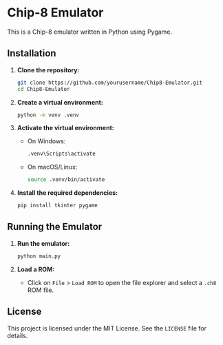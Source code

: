 # Chip-8 Emulator

This is a Chip-8 emulator written in Python using Pygame.

## Installation

1. **Clone the repository:**

    ```sh
    git clone https://github.com/yourusername/Chip8-Emulator.git
    cd Chip8-Emulator
    ```

2. **Create a virtual environment:**

    ```sh
    python -m venv .venv
    ```

3. **Activate the virtual environment:**

    - On Windows:

        ```sh
        .venv\Scripts\activate
        ```

    - On macOS/Linux:

        ```sh
        source .venv/bin/activate
        ```

4. **Install the required dependencies:**

    ```sh
    pip install tkinter pygame
    ```

## Running the Emulator

1. **Run the emulator:**

    ```sh
    python main.py
    ```

2. **Load a ROM:**

    - Click on `File` > `Load ROM` to open the file explorer and select a `.ch8` ROM file.


## License

This project is licensed under the MIT License. See the `LICENSE` file for details.
